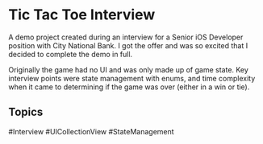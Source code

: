 # Tic Tac Toe Interview
A demo project created during an interview for a Senior iOS Developer position with City National Bank. I got the offer and was so excited that I decided to complete the demo in full.

Originally the game had no UI and was only made up of game state. Key interview points were state management with enums, and time complexity when it came to determining if the game was over (either in a win or tie). 

## Topics
#Interview #UICollectionView #StateManagement
